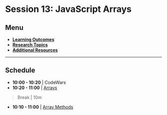 # Session 13: JavaScript Arrays

## Menu

- **[Learning Outcomes](./learning-outcomes.md)**
- **[Research Topics](./research.md)**
- **[Additional Resources](./resources.md)**

--------------------------------------------------------------------------------

## Schedule

- **10:00 - 10:20** | CodeWars
- **10:20 - 11:00** | [Arrays](./arrays.md)

> Break | 10m

- **10:10 - 11:00** | [Array Methods](./array-methods.md)
